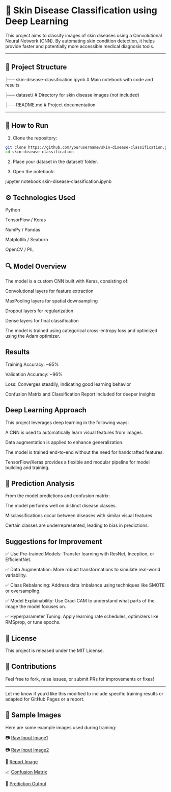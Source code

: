 # 🧠 Skin Disease Classification using Deep Learning

This project aims to classify images of skin diseases using a Convolutional Neural Network (CNN). By automating skin condition detection, it helps provide faster and potentially more accessible medical diagnosis tools.

---

## 📂 Project Structure

├── skin-disease-classification.ipynb # Main notebook with code and results

├── dataset/ # Directory for skin disease images (not included)

├── README.md # Project documentation


---

## 🚀 How to Run

1. Clone the repository:

```bash
git clone https://github.com/yourusername/skin-disease-classification.git
cd skin-disease-classification
```

2. Place your dataset in the dataset/ folder.

3. Open the notebook:

jupyter notebook skin-disease-classification.ipynb


## ⚙️ Technologies Used
Python

TensorFlow / Keras

NumPy / Pandas

Matplotlib / Seaborn

OpenCV / PIL



## 🔍 Model Overview
The model is a custom CNN built with Keras, consisting of:

Convolutional layers for feature extraction

MaxPooling layers for spatial downsampling

Dropout layers for regularization

Dense layers for final classification

The model is trained using categorical cross-entropy loss and optimized using the Adam optimizer.


## Results
Training Accuracy: ~95%

Validation Accuracy: ~96%

Loss: Converges steadily, indicating good learning behavior

Confusion Matrix and Classification Report included for deeper insights

## Deep Learning Approach
This project leverages deep learning in the following ways:

A CNN is used to automatically learn visual features from images.

Data augmentation is applied to enhance generalization.

The model is trained end-to-end without the need for handcrafted features.

TensorFlow/Keras provides a flexible and modular pipeline for model building and training.


## 🔬 Prediction Analysis
From the model predictions and confusion matrix:

The model performs well on distinct disease classes.

Misclassifications occur between diseases with similar visual features.

Certain classes are underrepresented, leading to bias in predictions.


## Suggestions for Improvement
✅ Use Pre-trained Models: Transfer learning with ResNet, Inception, or EfficientNet.

✅ Data Augmentation: More robust transformations to simulate real-world variability.

✅ Class Rebalancing: Address data imbalance using techniques like SMOTE or oversampling.

✅ Model Explainability: Use Grad-CAM to understand what parts of the image the model focuses on.

✅ Hyperparameter Tuning: Apply learning rate schedules, optimizers like RMSprop, or tune epochs.


## 📄 License
This project is released under the MIT License.


## 🤝 Contributions
Feel free to fork, raise issues, or submit PRs for improvements or fixes!


---

Let me know if you’d like this modified to include specific training results or adapted for GitHub Pages or a report.


## 📸 Sample Images
Here are some example images used during training:

📷 [Raw Input Image1](https://github.com/Sudhin-star1/SkinDiseaseClassification/blob/main/BA-%20cellulitis%20(104).jpg)

📷 [Raw Input Image2](https://github.com/Sudhin-star1/SkinDiseaseClassification/blob/main/nailFungus_39_1950.jpg)


🧪 [Report Image](https://github.com/Sudhin-star1/SkinDiseaseClassification/blob/main/Screenshot%202025-05-10%20at%2023.12.28.png)

📈 [Confusion Matrix](https://github.com/Sudhin-star1/SkinDiseaseClassification/blob/main/Screenshot%202025-05-10%20at%2023.12.11.png)

🧾 [Prediction Output](https://github.com/Sudhin-star1/SkinDiseaseClassification/blob/main/Screenshot%202025-05-10%20at%2023.13.08.png)
